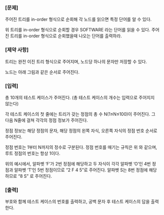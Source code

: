 ### [문제]
주어진 트리를 in-order 형식으로 순회해 각 노드를 읽으면 특정 단어를 알 수 있다.

위 트리를 in-order 형식으로 순회할 경우 SOFTWARE 라는 단어를 읽을 수 있다.
주어진 트리를 in-order 형식으로 순회했을때 나오는 단어를 출력하라.

### [제약 사항]

트리는 완전 이진 트리 형식으로 주어지며, 노드당 하나의 문자만 저장할 수 있다.

노드는 아래 그림과 같은 순서로 주어진다.
 


### [입력]

총 10개의 테스트 케이스가 주어진다. (총 테스트 케이스의 개수는 입력으로 주어지지 않는다)

각 테스트 케이스의 첫 줄에는 트리가 갖는 정점의 총 수 N(1≤N≤100)이 주어진다. 그 다음 N줄에 걸쳐 각각의 정점 정보가 주어진다.

정점 정보는 해당 정점의 문자, 해당 정점의 왼쪽 자식, 오른쪽 자식의 정점 번호 순서로 주어진다.

정점 번호는 1부터 N까지의 정수로 구분된다. 정점 번호를 매기는 규칙은 위 와 같으며, 루트 정점의 번호는 항상 1이다.

위의 예시에서,  알파벳 ‘F’가 2번 정점에 해당하고 두 자식이 각각 알파벳 ‘O’인 4번 정점과 알파벳 ‘T’인 5번 정점이므로 “2 F 4 5”로 주어진다.
알파벳 S는 8번 정점에 해당하므로 “8 S” 로 주어진다.


### [출력]

부호와 함께 테스트 케이스의 번호를 출력하고, 공백 문자 후 테스트 케이스의 답을 출력한다.